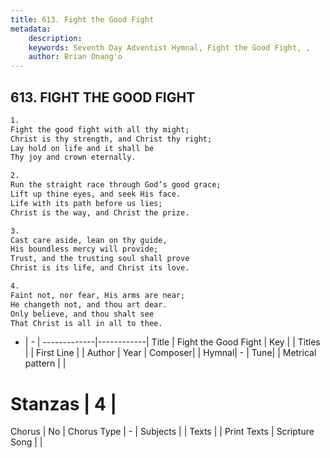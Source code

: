 ```yaml
---
title: 613. Fight the Good Fight
metadata:
    description: 
    keywords: Seventh Day Adventist Hymnal, Fight the Good Fight, , 
    author: Brian Onang'o
---
```



## 613. FIGHT THE GOOD FIGHT

```txt
1.
Fight the good fight with all thy might;
Christ is thy strength, and Christ thy right;
Lay hold on life and it shall be
Thy joy and crown eternally.

2.
Run the straight race through God’s good grace;
Lift up thine eyes, and seek His face.
Life with its path before us lies;
Christ is the way, and Christ the prize.

3.
Cast care aside, lean on thy guide,
His boundless mercy will provide;
Trust, and the trusting soul shall prove
Christ is its life, and Christ its love.

4.
Faint not, nor fear, His arms are near;
He changeth not, and thou art dear.
Only believe, and thou shalt see
That Christ is all in all to thee.
```

- |   -  |
-------------|------------|
Title | Fight the Good Fight |
Key |  |
Titles |  |
First Line |  |
Author | 
Year | 
Composer|  |
Hymnal|  - |
Tune|  |
Metrical pattern | |
# Stanzas | 4 |
Chorus | No |
Chorus Type | - |
Subjects |  |
Texts |  |
Print Texts | 
Scripture Song |  |
  
